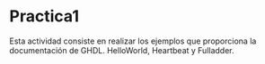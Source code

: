 # Practica1
Esta actividad consiste en realizar los ejemplos que proporciona la documentación de GHDL. HelloWorld, Heartbeat y Fulladder.
